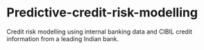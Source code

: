 # Predictive-credit-risk-modelling
Credit risk modelling using internal banking data and CIBIL credit information from a leading Indian bank.
